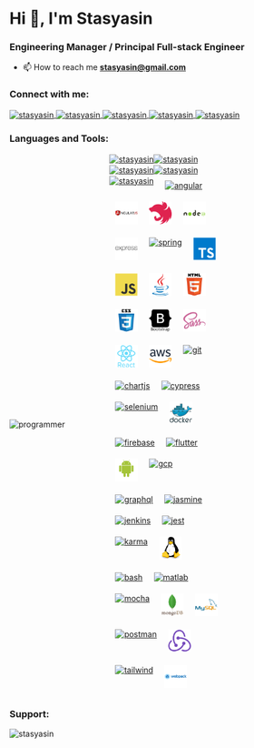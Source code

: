 <h1 align="left">Hi 👋, I'm Stasyasin</h1>
<h3 align="left">Engineering Manager / Principal Full-stack Engineer</h3>

- 📫 How to reach me **stasyasin@gmail.com**

<h3 align="left">Connect with me:</h3>
<div align="left">
  <a href="https://twitter.com/stasyasin" target="blank">
    <img align="center"
         src="https://raw.githubusercontent.com/rahuldkjain/github-profile-readme-generator/master/src/images/icons/Social/twitter.svg"
         alt="stasyasin" height="30" width="40"/>
  </a>
  <a href="https://linkedin.com/in/stasyasin" target="blank">
    <img align="center"
         src="https://raw.githubusercontent.com/rahuldkjain/github-profile-readme-generator/master/src/images/icons/Social/linked-in-alt.svg"
         alt="stasyasin" height="30" width="40"/>
  </a>
  <a href="https://fb.com/stasyasin" target="blank">
    <img align="center"
         src="https://raw.githubusercontent.com/rahuldkjain/github-profile-readme-generator/master/src/images/icons/Social/facebook.svg"
         alt="stasyasin" height="30" width="40"/>
  </a>
  <a href="https://instagram.com/stasyasin" target="blank">
    <img align="center"
         src="https://raw.githubusercontent.com/rahuldkjain/github-profile-readme-generator/master/src/images/icons/Social/instagram.svg"
         alt="stasyasin" height="30" width="40"/>
  </a>
  <a href="https://www.hackerrank.com/stasyasin" target="blank">
    <img align="center"
         src="https://raw.githubusercontent.com/rahuldkjain/github-profile-readme-generator/master/src/images/icons/Social/hackerrank.svg"
         alt="stasyasin" height="30" width="40"/>
  </a>
</div>

<h3 align="left">Languages and Tools:</h3>
<div style="display: flex; align-items: center;">
  <div style="width: 35%;">
    <img src="https://i.pinimg.com/originals/e4/26/70/e426702edf874b181aced1e2fa5c6cde.gif" alt="programmer">
  </div>
  <div style="width: 40%; display: flex; flex-wrap: wrap; justify-content: flex-start;">
  <a href="https://twitter.com/stasyasin" target="blank">
    <img align="center"
         src="https://raw.githubusercontent.com/rahuldkjain/github-profile-readme-generator/master/src/images/icons/Social/twitter.svg"
         alt="stasyasin" height="30" width="40"/>
  </a>
  <a href="https://linkedin.com/in/stasyasin" target="blank">
    <img align="center"
         src="https://raw.githubusercontent.com/rahuldkjain/github-profile-readme-generator/master/src/images/icons/Social/linked-in-alt.svg"
         alt="stasyasin" height="30" width="40"/>
  </a>
  <a href="https://fb.com/stasyasin" target="blank">
    <img align="center"
         src="https://raw.githubusercontent.com/rahuldkjain/github-profile-readme-generator/master/src/images/icons/Social/facebook.svg"
         alt="stasyasin" height="30" width="40"/>
  </a>
  <a href="https://instagram.com/stasyasin" target="blank">
    <img align="center"
         src="https://raw.githubusercontent.com/rahuldkjain/github-profile-readme-generator/master/src/images/icons/Social/instagram.svg"
         alt="stasyasin" height="30" width="40"/>
  </a>
  <a href="https://www.hackerrank.com/stasyasin" target="blank">
    <img align="center"
         src="https://raw.githubusercontent.com/rahuldkjain/github-profile-readme-generator/master/src/images/icons/Social/hackerrank.svg"
         alt="stasyasin" height="30" width="40"/>
  </a>    
<div style="margin: 10px;">
      <a style="margin: 10px;" href="https://angular.io" target="_blank" rel="noreferrer">
        <img src="https://angular.io/assets/images/logos/angular/angular.svg" alt="angular" width="40" height="40">
      </a>
    </div>
    <div style="margin: 10px;">
      <a href="https://angular.io" target="_blank" rel="noreferrer">
        <img
          src="https://raw.githubusercontent.com/devicons/devicon/master/icons/angularjs/angularjs-original-wordmark.svg"
          alt="angularjs" width="40" height="40">
      </a>
    </div>
    <div style="margin: 10px;">
      <a href="https://nestjs.com/" target="_blank" rel="noreferrer">
        <img src="https://raw.githubusercontent.com/devicons/devicon/master/icons/nestjs/nestjs-plain.svg" alt="nestjs"
             width="40" height="40">
      </a>
    </div>
    <div style="margin: 10px;">
      <a href="https://nodejs.org" target="_blank" rel="noreferrer">
        <img src="https://raw.githubusercontent.com/devicons/devicon/master/icons/nodejs/nodejs-original-wordmark.svg"
             alt="nodejs" width="40" height="40">
      </a>
    </div>
    <div style="margin: 10px;">
      <a href="https://expressjs.com" target="_blank" rel="noreferrer">
        <img src="https://raw.githubusercontent.com/devicons/devicon/master/icons/express/express-original-wordmark.svg"
             alt="express" width="40" height="40">
      </a>
    </div>
    <div style="margin: 10px;">
      <a href="https://spring.io/" target="_blank" rel="noreferrer">
        <img src="https://www.vectorlogo.zone/logos/springio/springio-icon.svg" alt="spring" width="40" height="40">
      </a>
    </div>
    <div style="margin: 10px;">
      <a href="https://www.typescriptlang.org/" target="_blank" rel="noreferrer">
        <img src="https://raw.githubusercontent.com/devicons/devicon/master/icons/typescript/typescript-original.svg"
             alt="typescript" width="40" height="40">
      </a>
    </div>
    <div style="margin: 10px;">
      <a href="https://developer.mozilla.org/en-US/docs/Web/JavaScript" target="_blank"
         rel="noreferrer">
        <img src="https://raw.githubusercontent.com/devicons/devicon/master/icons/javascript/javascript-original.svg"
             alt="javascript" width="40" height="40">
      </a>
    </div>
    <div style="margin: 10px;">
      <a href="https://www.java.com" target="_blank" rel="noreferrer">
        <img src="https://raw.githubusercontent.com/devicons/devicon/master/icons/java/java-original.svg" alt="java"
             width="40"
             height="40">
      </a>
    </div>
    <div style="margin: 10px;">
      <a href="https://www.w3.org/html/" target="_blank" rel="noreferrer">
        <img src="https://raw.githubusercontent.com/devicons/devicon/master/icons/html5/html5-original-wordmark.svg"
             alt="html5" width="40" height="40">
      </a>
    </div>
    <div style="margin: 10px;">
      <a href="https://www.w3schools.com/css/" target="_blank" rel="noreferrer">
        <img src="https://raw.githubusercontent.com/devicons/devicon/master/icons/css3/css3-original-wordmark.svg"
             alt="css3"
             width="40" height="40">
      </a>
    </div>
    <div style="margin: 10px;">
      <a href="https://getbootstrap.com" target="_blank" rel="noreferrer">
        <img
          src="https://raw.githubusercontent.com/devicons/devicon/master/icons/bootstrap/bootstrap-plain-wordmark.svg"
          alt="bootstrap" width="40" height="40">
      </a>
    </div>
    <div style="margin: 10px;">
      <a href="https://sass-lang.com" target="_blank" rel="noreferrer">
        <img src="https://raw.githubusercontent.com/devicons/devicon/master/icons/sass/sass-original.svg" alt="sass"
             width="40"
             height="40">
      </a>
    </div>
    <div style="margin: 10px;">
      <a href="https://reactjs.org/" target="_blank" rel="noreferrer">
        <img src="https://raw.githubusercontent.com/devicons/devicon/master/icons/react/react-original-wordmark.svg"
             alt="react" width="40" height="40">
      </a>
    </div>
    <div style="margin: 10px;">
      <a href="https://aws.amazon.com" target="_blank" rel="noreferrer">
        <img
          src="https://raw.githubusercontent.com/devicons/devicon/master/icons/amazonwebservices/amazonwebservices-original-wordmark.svg"
          alt="aws" width="40" height="40">
      </a>
    </div>
    <div style="margin: 10px;">
      <a href="https://git-scm.com/" target="_blank" rel="noreferrer">
        <img src="https://www.vectorlogo.zone/logos/git-scm/git-scm-icon.svg" alt="git" width="40" height="40">
      </a>
    </div>
    <div style="margin: 10px;">
      <a href="https://www.chartjs.org" target="_blank" rel="noreferrer">
        <img src="https://www.chartjs.org/media/logo-title.svg" alt="chartjs" width="40" height="40">
      </a>
    </div>
    <div style="margin: 10px;">
      <a href="https://www.cypress.io" target="_blank" rel="noreferrer">
        <img
          src="https://raw.githubusercontent.com/simple-icons/simple-icons/6e46ec1fc23b60c8fd0d2f2ff46db82e16dbd75f/icons/cypress.svg"
          alt="cypress" width="40" height="40">
      </a>
    </div>
    <div style="margin: 10px;">
      <a href="https://www.selenium.dev" target="_blank" rel="noreferrer">
        <img
          src="https://raw.githubusercontent.com/detain/svg-logos/780f25886640cef088af994181646db2f6b1a3f8/svg/selenium-logo.svg"
          alt="selenium" width="40" height="40">
      </a>
    </div>
    <div style="margin: 10px;">
      <a href="https://www.docker.com/" target="_blank" rel="noreferrer">
        <img src="https://raw.githubusercontent.com/devicons/devicon/master/icons/docker/docker-original-wordmark.svg"
             alt="docker" width="40" height="40">
      </a>
    </div>
    <div style="margin: 10px;">
      <a href="https://firebase.google.com/" target="_blank" rel="noreferrer">
        <img src="https://www.vectorlogo.zone/logos/firebase/firebase-icon.svg" alt="firebase" width="40" height="40">
      </a>
    </div>
    <div style="margin: 10px;">
      <a href="https://flutter.dev" target="_blank" rel="noreferrer">
        <img src="https://www.vectorlogo.zone/logos/flutterio/flutterio-icon.svg" alt="flutter" width="40" height="40">
      </a>
    </div>
    <div style="margin: 10px;">
      <a href="https://developer.android.com" target="_blank" rel="noreferrer">
        <img
          src="https://raw.githubusercontent.com/devicons/devicon/master/icons/android/android-original-wordmark.svg"
          alt="android" width="40" height="40">
      </a>
    </div>
    <div style="margin: 10px;">
      <a href="https://cloud.google.com" target="_blank" rel="noreferrer">
        <img src="https://www.vectorlogo.zone/logos/google_cloud/google_cloud-icon.svg" alt="gcp" width="40"
             height="40">
      </a>
    </div>
    <div style="margin: 10px;">
      <a href="https://graphql.org" target="_blank" rel="noreferrer">
        <img src="https://www.vectorlogo.zone/logos/graphql/graphql-icon.svg" alt="graphql" width="40" height="40">
      </a>
    </div>
    <div style="margin: 10px;">
      <a href="https://jasmine.github.io/" target="_blank" rel="noreferrer">
        <img src="https://www.vectorlogo.zone/logos/jasmine/jasmine-icon.svg" alt="jasmine" width="40" height="40">
      </a>
    </div>
    <div style="margin: 10px;">
      <a href="https://www.jenkins.io" target="_blank" rel="noreferrer">
        <img src="https://www.vectorlogo.zone/logos/jenkins/jenkins-icon.svg" alt="jenkins" width="40" height="40">
      </a>
    </div>
    <div style="margin: 10px;">
      <a href="https://jestjs.io" target="_blank" rel="noreferrer">
        <img src="https://www.vectorlogo.zone/logos/jestjsio/jestjsio-icon.svg" alt="jest" width="40" height="40">
      </a>
    </div>
    <div style="margin: 10px;">
      <a href="https://karma-runner.github.io/latest/index.html" target="_blank" rel="noreferrer">
        <img
          src="https://raw.githubusercontent.com/detain/svg-logos/780f25886640cef088af994181646db2f6b1a3f8/svg/karma.svg"
          alt="karma" width="40" height="40">
      </a>
    </div>
    <div style="margin: 10px;">
      <a href="https://www.linux.org/" target="_blank" rel="noreferrer">
        <img src="https://raw.githubusercontent.com/devicons/devicon/master/icons/linux/linux-original.svg" alt="linux"
             width="40" height="40">
      </a>
    </div>
    <div style="margin: 10px;">
      <a href="https://www.gnu.org/software/bash/" target="_blank" rel="noreferrer">
        <img src="https://www.vectorlogo.zone/logos/gnu_bash/gnu_bash-icon.svg" alt="bash" width="40" height="40">
      </a>
    </div>
    <div style="margin: 10px;">
      <a href="https://www.mathworks.com/" target="_blank" rel="noreferrer">
        <img src="https://upload.wikimedia.org/wikipedia/commons/2/21/Matlab_Logo.png" alt="matlab" width="40"
             height="40">
      </a>
    </div>
    <div style="margin: 10px;">
      <a href="https://mochajs.org" target="_blank" rel="noreferrer">
        <img src="https://www.vectorlogo.zone/logos/mochajs/mochajs-icon.svg" alt="mocha" width="40" height="40">
      </a>
    </div>
    <div style="margin: 10px;">
      <a href="https://www.mongodb.com/" target="_blank" rel="noreferrer">
        <img src="https://raw.githubusercontent.com/devicons/devicon/master/icons/mongodb/mongodb-original-wordmark.svg"
             alt="mongodb" width="40" height="40">
      </a>
    </div>
    <div style="margin: 10px;">
      <a href="https://www.mysql.com/" target="_blank" rel="noreferrer">
        <img src="https://raw.githubusercontent.com/devicons/devicon/master/icons/mysql/mysql-original-wordmark.svg"
             alt="mysql" width="40" height="40">
      </a>
    </div>
    <div style="margin: 10px;">
      <a href="https://postman.com" target="_blank" rel="noreferrer">
        <img src="https://www.vectorlogo.zone/logos/getpostman/getpostman-icon.svg" alt="postman" width="40"
             height="40">
      </a>
    </div>
    <div style="margin: 10px;">
      <a href="https://redux.js.org" target="_blank" rel="noreferrer">
        <img src="https://raw.githubusercontent.com/devicons/devicon/master/icons/redux/redux-original.svg" alt="redux"
             width="40" height="40">
      </a>
    </div>
    <div style="margin: 10px;">
      <a href="https://tailwindcss.com/" target="_blank" rel="noreferrer">
        <img src="https://www.vectorlogo.zone/logos/tailwindcss/tailwindcss-icon.svg" alt="tailwind" width="40"
             height="40">
      </a>
    </div>
    <div style="margin: 10px;">
      <a href="https://webpack.js.org" target="_blank" rel="noreferrer">
        <img
          src="https://raw.githubusercontent.com/devicons/devicon/d00d0969292a6569d45b06d3f350f463a0107b0d/icons/webpack/webpack-original-wordmark.svg"
          alt="webpack" width="40" height="40">
      </a>
    </div>
  </div>
</div>
<h3 align="left">Support:</h3>
<p><a href="https://www.buymeacoffee.com/stasyasin">
  <img align="left"
       src="https://cdn.buymeacoffee.com/buttons/v2/default-yellow.png"
       height="50" width="210" alt="stasyasin"/></a></p><br><br>

